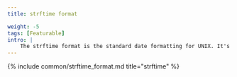 ```yaml
---
title: strftime format

weight: -5
tags: [Featurable]
intro: |
    The strftime format is the standard date formatting for UNIX. It's used in C, Ruby, and more.
---
```


{% include common/strftime_format.md title="strftime" %}
